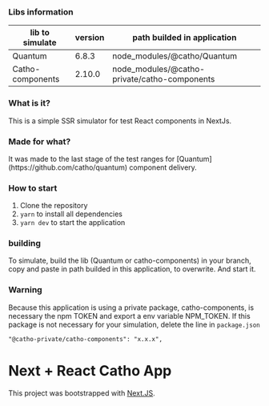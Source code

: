 ### Libs information

| lib to simulate  | version | path builded in application                  |
| ---------------- | ------- | -------------------------------------------- |
| Quantum          | 6.8.3   | node_modules/@catho/Quantum                  |
| Catho-components | 2.10.0  | node_modules/@catho-private/catho-components |

### What is it?

<p>This is a simple SSR simulator for test React components in NextJs.<p>

### Made for what?

<p>It was made to the last stage of the test ranges for [Quantum](https://github.com/catho/quantum) component delivery.</p>

### How to start

<ol>
    <li>Clone the repository</li>
    <li><code>yarn</code> to install all dependencies</li>
    <li><code>yarn dev</code> to start the application</li>
</ol>

### building

<p>To simulate, build the lib (Quantum or catho-components) in your branch, copy and paste in path builded in this application, to overwrite. And start it.</p>

### Warning

<p>Because this application is using a private package, catho-components, is necessary the npm TOKEN and export a env variable NPM_TOKEN.
If this package is not necessary for your simulation, delete the line in <code>package.json</code></p>

```
"@catho-private/catho-components": "x.x.x",
```

# Next + React Catho App

This project was bootstrapped with [Next.JS](https://github.com/zeit/next.js).

```

```
